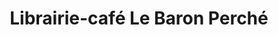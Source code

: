 ---
title: "Librairie-café Le Baron Perché"
url: /saint-gengoux-le-national/librairie-cafe-le-baron-perche/
shop: Bücher
---